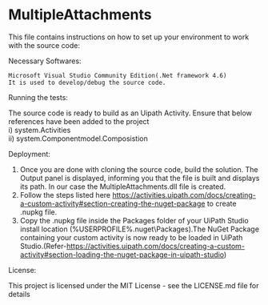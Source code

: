 # MultipleAttachments
This file contains instructions on how to set up your environment to work with the source code:

Necessary Softwares:

    Microsoft Visual Studio Community Edition(.Net framework 4.6) 
    It is used to develop/debug the source code.

Running the tests:

The source code is ready to build as an Uipath Activity. Ensure that below references have been added to the project<br/>
i) system.Activities<br/>
ii) system.Componentmodel.Composistion

Deployment:

1. Once you are done with cloning the source code, build the solution. The Output panel is displayed, informing you that the file is built and displays its path. In our case the MultipleAttachments.dll file is created.<br/>
2. Follow the steps listed here https://activities.uipath.com/docs/creating-a-custom-activity#section-creating-the-nuget-package to create .nupkg file.<br/>
3. Copy the .nupkg file inside the Packages folder of your UiPath Studio install location (%USERPROFILE%.nuget\Packages).The NuGet Package containing your custom activity is now ready to be loaded in UiPath Studio.(Refer-https://activities.uipath.com/docs/creating-a-custom-activity#section-loading-the-nuget-package-in-uipath-studio)

License:

This project is licensed under the MIT License - see the LICENSE.md file for details
